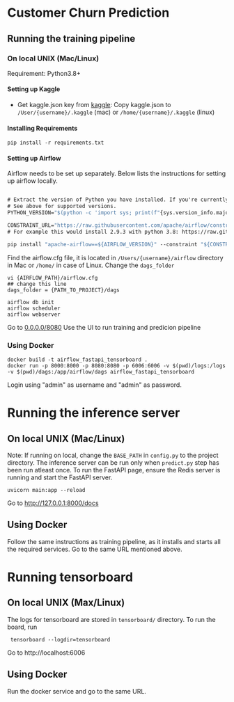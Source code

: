 # Customer Churn Prediction

## Running the training pipeline

### On local UNIX (Mac/Linux)
Requirement: Python3.8+

#### Setting up Kaggle
- Get kaggle.json key from [kaggle](https://www.kaggle.com/docs/api): Copy kaggle.json to ```/User/{username}/.kaggle``` (mac) or  ```/home/{username}/.kaggle``` (linux)

#### Installing Requirements
```pip install -r requirements.txt```

####  Setting up Airflow
Airflow needs to be set up separately. Below lists the instructions for setting up airflow locally.
```AIRFLOW_VERSION=2.9.3

# Extract the version of Python you have installed. If you're currently using a Python version that is not supported by Airflow, you may want to set this manually.
# See above for supported versions.
PYTHON_VERSION="$(python -c 'import sys; print(f"{sys.version_info.major}.{sys.version_info.minor}")')"

CONSTRAINT_URL="https://raw.githubusercontent.com/apache/airflow/constraints-${AIRFLOW_VERSION}/constraints-${PYTHON_VERSION}.txt"
# For example this would install 2.9.3 with python 3.8: https://raw.githubusercontent.com/apache/airflow/constraints-2.9.3/constraints-3.8.txt

pip install "apache-airflow==${AIRFLOW_VERSION}" --constraint "${CONSTRAINT_URL}"
```

Find the airflow.cfg file, it is located in ```/Users/{username}/airflow``` directory in Mac or ```/home/``` in case of Linux.
Change the ```dags_folder```

```
vi {AIRFLOW_PATH}/airflow.cfg
## change this line
dags_folder = {PATH_TO_PROJECT}/dags
```

```commandline
airflow db init
airflow scheduler
airflow webserver
```

Go to [0.0.0.0/8080](0.0.0.0/8080) 
Use the UI to run training and predicion pipeline

### Using Docker
```
docker build -t airflow_fastapi_tensorboard .
docker run -p 8000:8000 -p 8080:8080 -p 6006:6006 -v $(pwd)/logs:/logs -v $(pwd)/dags:/app/airflow/dags airflow_fastapi_tensorboard
```
Login using "admin" as username and "admin" as password.

# Running the inference server
## On local UNIX (Mac/Linux)
Note: If running on local, change the ```BASE_PATH``` in ```config.py``` to the project directory.
The inference server can be run only when ```predict.py``` step has been run atleast once.
To run the FastAPI page, ensure the Redis server is running and start the FastAPI server.
```commandline
uvicorn main:app --reload
```
Go to http://127.0.0.1:8000/docs

## Using Docker
Follow the same instructions as training pipeline, as it installs and starts all the required services. Go to the same URL mentioned above.

# Running tensorboard
## On local UNIX (Max/Linux)
The logs for tensorboard are stored in ```tensorboard/``` directory. To run the board, run
```commandline
 tensorboard --logdir=tensorboard
```
Go to http://localhost:6006
## Using Docker
Run the docker service and go to the same URL.